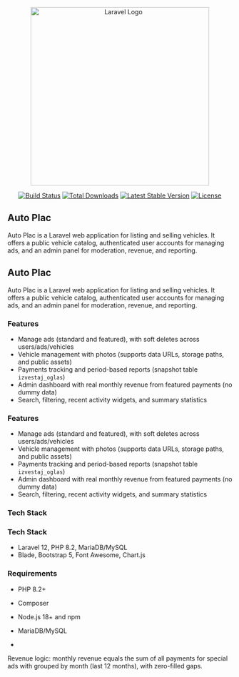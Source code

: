 <p align="center"><a href="https://laravel.com" target="_blank"><img src="https://raw.githubusercontent.com/laravel/art/master/logo-lockup/5%20SVG/2%20CMYK/1%20Full%20Color/laravel-logolockup-cmyk-red.svg" width="400" alt="Laravel Logo"></a></p>

<p align="center">
<a href="https://github.com/laravel/framework/actions"><img src="https://github.com/laravel/framework/workflows/tests/badge.svg" alt="Build Status"></a>
<a href="https://packagist.org/packages/laravel/framework"><img src="https://img.shields.io/packagist/dt/laravel/framework" alt="Total Downloads"></a>
<a href="https://packagist.org/packages/laravel/framework"><img src="https://img.shields.io/packagist/v/laravel/framework" alt="Latest Stable Version"></a>
<a href="https://packagist.org/packages/laravel/framework"><img src="https://img.shields.io/packagist/l/laravel/framework" alt="License"></a>
</p>

## Auto Plac

Auto Plac is a Laravel web application for listing and selling vehicles. It offers a public vehicle catalog, authenticated user accounts for managing ads, and an admin panel for moderation, revenue, and reporting.

## Auto Plac

Auto Plac is a Laravel web application for listing and selling vehicles. It offers a public vehicle catalog, authenticated user accounts for managing ads, and an admin panel for moderation, revenue, and reporting.

### Features

-   Manage ads (standard and featured), with soft deletes across users/ads/vehicles
-   Vehicle management with photos (supports data URLs, storage paths, and public assets)
-   Payments tracking and period-based reports (snapshot table `izvestaj_oglas`)
-   Admin dashboard with real monthly revenue from featured payments (no dummy data)
-   Search, filtering, recent activity widgets, and summary statistics

### Features

-   Manage ads (standard and featured), with soft deletes across users/ads/vehicles
-   Vehicle management with photos (supports data URLs, storage paths, and public assets)
-   Payments tracking and period-based reports (snapshot table `izvestaj_oglas`)
-   Admin dashboard with real monthly revenue from featured payments (no dummy data)
-   Search, filtering, recent activity widgets, and summary statistics

### Tech Stack

### Tech Stack

-   Laravel 12, PHP 8.2, MariaDB/MySQL
-   Blade, Bootstrap 5, Font Awesome, Chart.js

### Requirements

-   PHP 8.2+
-   Composer
-   Node.js 18+ and npm
-   MariaDB/MySQL

-

Revenue logic: monthly revenue equals the sum of all payments for special ads with grouped by month (last 12 months), with zero-filled gaps.
